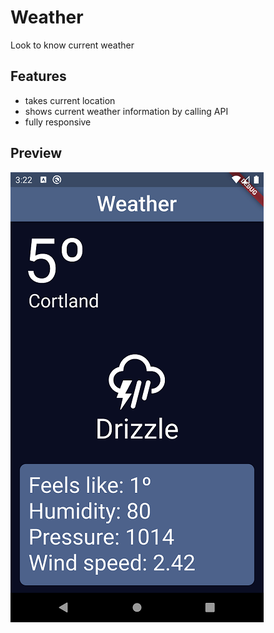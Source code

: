 # Weather

Look to know current weather

## Features
* takes current location
* shows current weather information by calling API
* fully responsive

## Preview
![](preview/preview.png)
